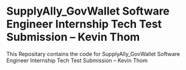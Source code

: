 # SupplyAlly_GovWallet Software Engineer Internship Tech Test Submission – Kevin Thom
This Repositary contains the code for SupplyAlly_GovWallet Software Engineer Internship Tech Test Submission – Kevin Thom
